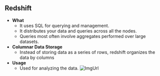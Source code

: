 ## Redshift
  - **What**
    - It uses SQL for querying and management.
    - It distributes your data and queries across all the nodes.
    - Queries most often involve aggregates performed over large datasets.
  - **Columnar Data Storage**
    - Instead of storing data as a series of rows, redshift organizes the data by columns
  - **Usage**
    - Used for analyzing the data.
![ImgUrl](https://i.ibb.co/KrngW8p/rs.png)    
